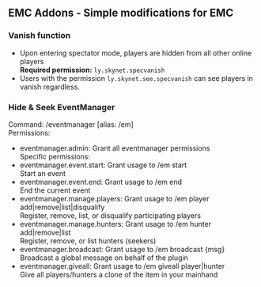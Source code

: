 ## EMC Addons - Simple modifications for EMC  
### Vanish function  
- Upon entering spectator mode, players are hidden from all other online players  
**Required permission:** `ly.skynet.specvanish`
- Users with the permission `ly.skynet.see.specvanish` can see players in vanish regardless.

### Hide & Seek EventManager
Command: /eventmanager [alias: /em]  
Permissions:  
- eventmanager.admin: Grant all eventmanager permissions  
Specific permissions:
- eventmanager.event.start: Grant usage to /em start  
Start an event
- eventmanager.event.end: Grant usage to /em end  
End the current event
- eventmanager.manage.players: Grant usage to /em player add|remove|list|disqualify  
Register, remove, list, or disqualify participating players
- eventmanager.manage.hunters: Grant usage to /em hunter add|remove|list  
Register, remove, or list hunters (seekers)
- eventmanager.broadcast: Grant usage to /em broadcast {msg}  
Broadcast a global message on behalf of the plugin
- eventmanager.giveall: Grant usage to /em giveall player|hunter  
Give all players/hunters a clone of the item in your mainhand